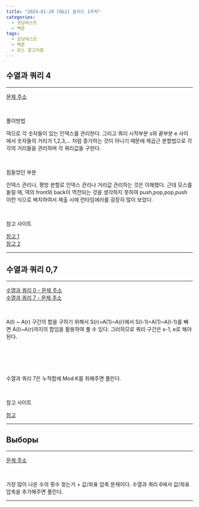 ```yaml
---
title: "2024-01-20 [0&1] 솔리드 1주차"
categories:
  - 코딩테스트
  - 백준
tags:
  - 코딩테스트
  - 백준
  - 모스 알고리즘
---
```

<h2>수열과 쿼리 4</h2>

---
<a href="https://www.acmicpc.net/problem/13546">문제 주소<a>  

<script src="https://gist.github.com/yongari1004/e2f5f7a9fe8beba5c6bafb5569ae48b1.js"></script>
<br>
<p>풀이방법</p>
<p>덱으로 각 숫자들이 있는 인덱스를 관리한다. 그리고 쿼리 시작부분 s와 끝부분 e 사이에서 숫자들의 거리가 1,2,3,... 처럼 증가하는 것이 아니기 때문에 제곱근 분할법으로 각각의 거리들을 관리하며 각 쿼리값을 구한다.</p>
<br>
<p>힘들었던 부분</p>
<p>인덱스 관리나, 평방 분할로 인덱스 관리나 거리값 관리하는 것은 이해했다. 근데 모스를 돌릴 때, 덱의 front와 back이 역전되는 것을 생각하지 못하여 push,pop,pop,push 이런 식으로 배치하여서 제출 시에 런타임에러를 굉장히 많이 보았다.</p>
<br>
<p>참고 사이트</p>
<a href="https://justicehui.github.io/ps/2019/10/04/BOJ13546/">참고 1<a>
<br>
<a href="https://bloodstrawberry.tistory.com/1122">참고 2<a>

---
<h2>수열과 쿼리 0,7</h2>

---
<a href="https://www.acmicpc.net/problem/13545">수열과 쿼리 0 - 문제 주소<a>
<br>
<a href="https://www.acmicpc.net/problem/13550">수열과 쿼리 7 - 문제 주소<a>

<script src="https://gist.github.com/harimyong/a94273a4194fa2678e9b125007d9f9e7.js"></script>
<br>
<p>A(l) ~ A(r) 구간의 합을 구하기 위해서 S(r)=A(1)~A(r)에서 S(l-1)=A(1)~A(l-1)를 빼면 A(l)~A(r)까지의 합임을 활용하여 풀 수 있다. 그러하므로 쿼리 구간은 s-1, e로 해야된다.</p>

<br><br>

<script src="https://gist.github.com/harimyong/5c04823cf3b4ce1d3779dba51a9364db.js"></script>
<br>
<p>수열과 쿼리 7은 누적합에 Mod K를 취해주면 풀린다.</p>

<br>
<p>참고 사이트</p>
<a href="https://moon323.tistory.com/47">참고<a>

---
<h2>Выборы</h2>

---
<a href="https://www.acmicpc.net/problem/29447">문제 주소<a>

<script src="https://gist.github.com/harimyong/dbb8dc6f9a5f64045097e9f708cfa831.js"></script>
<br>
<p>가장 많이 나온 수의 횟수 찾는거 + 값/좌표 압축 문제이다. 수열과 쿼리 6에서 값/좌표 압축을 추가해주면 풀린다.</p>

---

